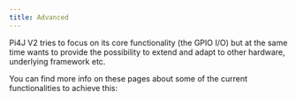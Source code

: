 ```yaml
---
title: Advanced
---
```


Pi4J V2 tries to focus on its core functionality (the GPIO I/O) but at the same time wants to provide the possibility to extend and adapt to other hardware, underlying framework etc.

You can find more info on these pages about some of the current functionalities to achieve this:
